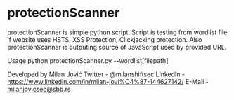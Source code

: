 # protectionScanner
protectionScanner is simple python script. Script is testing from wordlist file if website uses HSTS, XSS Protection, Clickjacking protection. Also protectionScanner is outputing source of JavaScript used by provided URL.

Usage python protectionScanner.py --wordlist[filepath]






Developed by Milan Jović
Twitter - @milanshiftsec
LinkedIn - https://www.linkedin.com/in/milan-jovi%C4%87-144627142/
E-Mail - milanjovicsec@sbb.rs
